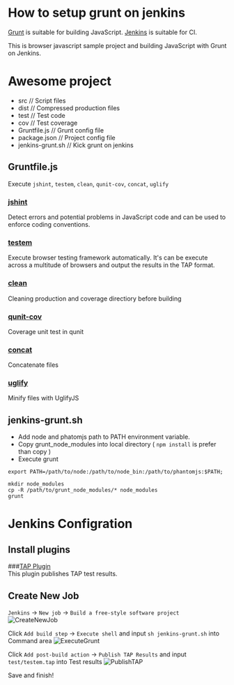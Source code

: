 How to setup grunt on jenkins
=============================

[Grunt](gruntjs.com) is suitable for building JavaScript.
[Jenkins](http://jenkins-ci.org/) is suitable for CI.

This is browser javascript sample project and building JavaScript with Grunt on Jenkins.

# Awesome project
  - src              // Script files
  - dist             // Compressed production files
  - test             // Test code
  - cov              // Test coverage
  - Gruntfile.js     // Grunt config file
  - package.json     // Project config file
  - jenkins-grunt.sh // Kick grunt on jenkins

## Gruntfile.js
Execute `jshint`, `testem`, `clean`, `qunit-cov`, `concat`, `uglify`

### [jshint](https://github.com/gruntjs/grunt-contrib-jshint)
Detect errors and potential problems in JavaScript code and can be used to enforce coding conventions.

### [testem](https://github.com/sideroad/grunt-testem)
Execute browser testing framework automatically. It's can be execute across a multitude of browsers and output the results in the TAP format.

### [clean](https://github.com/gruntjs/grunt-contrib-clean)
Cleaning production and coverage directiory before building

### [qunit-cov](https://github.com/afonsof/grunt-qunit-cov)
Coverage unit test in qunit

### [concat](https://github.com/gruntjs/grunt-contrib-concat)
Concatenate files

### [uglify](https://github.com/gruntjs/grunt-contrib-uglify)
Minify files with UglifyJS

## jenkins-grunt.sh
  - Add node and phatomjs path to PATH environment variable.
  - Copy grunt_node_modules into local directory ( `npm install` is prefer than copy )
  - Execute grunt

```shell
export PATH=/path/to/node:/path/to/node_bin:/path/to/phantomjs:$PATH;

mkdir node_modules
cp -R /path/to/grunt_node_modules/* node_modules
grunt
```

# Jenkins Configration

## Install plugins
###[TAP Plugin](http://wiki.jenkins-ci.org/display/JENKINS/TAP+Plugin)  
This plugin publishes TAP test results.

## Create New Job
`Jenkins` -> `New job` -> `Build a free-style software project`
![CreateNewJob](https://github.com/sideroad/sample-jenkins-grunt/raw/master/images/create_new_job.png)

Click `Add build step` -> `Execute shell` and input `sh jenkins-grunt.sh` into Command area
![ExecuteGrunt](https://github.com/sideroad/sample-jenkins-grunt/raw/master/images/execute_grunt.png)

Click `Add post-build action` -> `Publish TAP Results` and input `test/testem.tap` into Test results
![PublishTAP](https://github.com/sideroad/sample-jenkins-grunt/raw/master/images/publish_tap.png)

Save and finish!